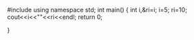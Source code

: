 #include<iostream>
using namespace std;
int main()
{  int i,&ri=i;
   i=5; ri=10;
   cout<<i<<""<<ri<<endl;
   return 0;
  
  
  
  
  
  
  
}
  
